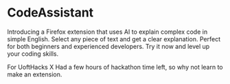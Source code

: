 # CodeAssistant
Introducing a Firefox extension that uses AI to explain complex code in simple English. Select any piece of text and get a clear explanation. Perfect for both beginners and experienced developers. Try it now and level up your coding skills.

For UoftHacks X
Had a few hours of hackathon time left, so why not learn to make an extension.

